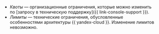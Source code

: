 - _Квоты_ — организационные ограничения, которые можно изменить по [запросу в техническую поддержку]({{ link-console-support }}).
- _Лимиты_ — технические ограничения, обусловленные особенностями архитектуры {{ yandex-cloud }}. Изменение лимитов невозможно.
